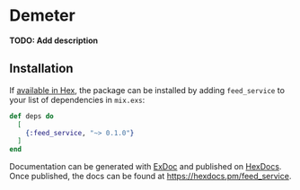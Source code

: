 # Demeter

**TODO: Add description**

## Installation

If [available in Hex](https://hex.pm/docs/publish), the package can be installed
by adding `feed_service` to your list of dependencies in `mix.exs`:

```elixir
def deps do
  [
    {:feed_service, "~> 0.1.0"}
  ]
end
```

Documentation can be generated with [ExDoc](https://github.com/elixir-lang/ex_doc)
and published on [HexDocs](https://hexdocs.pm). Once published, the docs can
be found at <https://hexdocs.pm/feed_service>.
